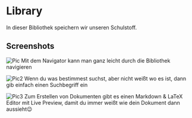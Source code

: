 # Library
In dieser Bibliothek speichern wir unseren Schulstoff.

## Screenshots
![Pic](http://artikel.gebes.eu/kexika/screen1.png)
Mit dem Navigator kann man ganz leicht durch die Bibliothek navigieren

![Pic2](http://artikel.gebes.eu/kexika/screen2.png)
Wenn du was bestimmest suchst, aber nicht weißt wo es ist, dann gib einfach einen Suchbegriff ein

![Pic3](http://artikel.gebes.eu/kexika/screen3.png)
Zum Erstellen von Dokumenten gibt es einen Markdown & LaTeX Editor mit Live Preview, damit du immer weißt wie dein Dokument dann aussieht😉
